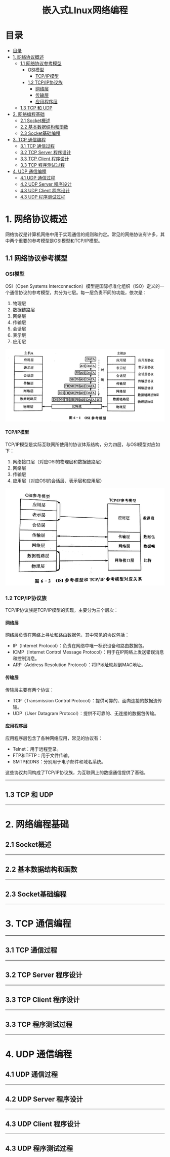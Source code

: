 <div align="center">

<h1>嵌入式LInux网络编程</h1>

</div>

# 目录

- [目录](#目录)
- [1. 网络协议概述](#1-网络协议概述)
  - [1.1 网络协议参考模型](#11-网络协议参考模型)
    - [OSI模型](#osi模型)
      - [TCP/IP模型](#tcpip模型)
    - [1.2 TCP/IP协议族](#12-tcpip协议族)
      - [网络层](#网络层)
      - [传输层](#传输层)
      - [应用程序层](#应用程序层)
  - [1.3 TCP 和 UDP](#13-tcp-和-udp)
- [2. 网络编程基础](#2-网络编程基础)
  - [2.1 Socket概述](#21-socket概述)
  - [2.2 基本数据结构和函数](#22-基本数据结构和函数)
  - [2.3 Socket基础编程](#23-socket基础编程)
- [3. TCP 通信编程](#3-tcp-通信编程)
  - [3.1 TCP 通信过程](#31-tcp-通信过程)
  - [3.2 TCP Server 程序设计](#32-tcp-server-程序设计)
  - [3.3 TCP Client 程序设计](#33-tcp-client-程序设计)
  - [3.3 TCP 程序测试过程](#33-tcp-程序测试过程)
- [4. UDP 通信编程](#4-udp-通信编程)
  - [4.1 UDP 通信过程](#41-udp-通信过程)
  - [4.2 UDP Server 程序设计](#42-udp-server-程序设计)
  - [4.3 UDP Client 程序设计](#43-udp-client-程序设计)
  - [4.3 UDP 程序测试过程](#43-udp-程序测试过程)

# 1. 网络协议概述

网络协议是计算机网络中用于实现通信的规则和约定。常见的网络协议有许多，其中两个重要的参考模型是OSI模型和TCP/IP模型。

## 1.1 网络协议参考模型

### OSI模型

OSI（Open Systems Interconnection）模型是国际标准化组织（ISO）定义的一个通信协议的参考模型，共分为七层。每一层负责不同的功能，依次是：

1. 物理层
2. 数据链路层
3. 网络层
4. 传输层
5. 会话层
6. 表示层
7. 应用层

![image-20240103173452124](images/06-嵌入式LInux网络编程/image-20240103173452124.png)



#### TCP/IP模型

TCP/IP模型是实际互联网所使用的协议体系结构，分为四层，与OSI模型对应如下：
1. 网络接口层（对应OSI的物理层和数据链路层）
2. 网络层
3. 传输层
4. 应用层（对应OSI的会话层、表示层和应用层）

![image-20240103173514176](images/06-嵌入式LInux网络编程/image-20240103173514176.png)

### 1.2 TCP/IP协议族

TCP/IP协议族是TCP/IP模型的实现，主要分为三个层次：

#### 网络层
网络层负责在网络上寻址和路由数据包，其中常见的协议包括：
- IP（Internet Protocol）：负责在网络中唯一标识设备和路由数据包。
- ICMP（Internet Control Message Protocol）：用于在IP网络上发送错误消息和控制消息。
- ARP（Address Resolution Protocol）：将IP地址映射到MAC地址。

#### 传输层
传输层主要有两个协议：
- TCP（Transmission Control Protocol）：提供可靠的、面向连接的数据流传输。
- UDP（User Datagram Protocol）：提供不可靠的、无连接的数据包传输。

#### 应用程序层
应用程序层包含了各种网络应用，常见的协议有：
- Telnet：用于远程登录。
- FTP和TFTP：用于文件传输。
- SMTP和DNS：分别用于电子邮件和域名系统。

这些协议共同构成了TCP/IP协议族，为互联网上的数据通信提供了基础。


---


## 1.3 TCP 和 UDP

---

# 2. 网络编程基础


## 2.1 Socket概述

---

## 2.2 基本数据结构和函数

---

## 2.3 Socket基础编程


---

# 3. TCP 通信编程

---

## 3.1 TCP 通信过程

---

## 3.2 TCP Server 程序设计

---

## 3.3 TCP Client 程序设计

---

## 3.3 TCP 程序测试过程


---


# 4. UDP 通信编程

## 4.1 UDP 通信过程

---

## 4.2 UDP Server 程序设计

---

## 4.3 UDP Client 程序设计

---

## 4.3 UDP 程序测试过程

